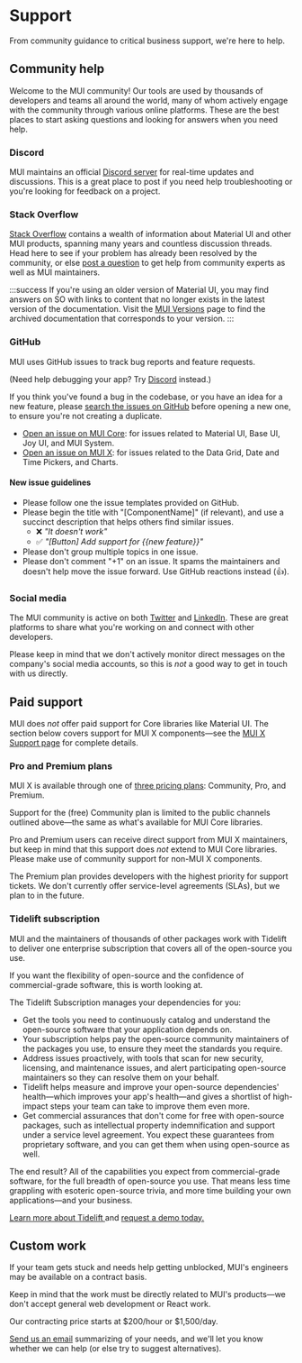 # Support

<p class="description">From community guidance to critical business support, we're here to help.</p>

## Community help

Welcome to the MUI community!
Our tools are used by thousands of developers and teams all around the world, many of whom actively engage with the community through various online platforms.
These are the best places to start asking questions and looking for answers when you need help.

### Discord

MUI maintains an official [Discord server](https://mui.com/r/discord/) for real-time updates and discussions.
This is a great place to post if you need help troubleshooting or you're looking for feedback on a project.

### Stack Overflow

[Stack Overflow](https://stackoverflow.com/) contains a wealth of information about Material UI and other MUI products, spanning many years and countless discussion threads.
Head here to see if your problem has already been resolved by the community, or else [post a question](https://stackoverflow.com/questions/tagged/mui) to get help from community experts as well as MUI maintainers.

:::success
If you're using an older version of Material UI, you may find answers on SO with links to content that no longer exists in the latest version of the documentation.
Visit the [MUI Versions](https://mui.com/versions/) page to find the archived documentation that corresponds to your version.
:::

### GitHub

MUI uses GitHub issues to track bug reports and feature requests.

(Need help debugging your app? Try [Discord](#discord) instead.)

If you think you've found a bug in the codebase, or you have an idea for a new feature, please [search the issues on GitHub](https://github.com/mui/material-ui/issues?utf8=%E2%9C%93&q=is%3Aopen+is%3Aclosed) before opening a new one, to ensure you're not creating a duplicate.

- [Open an issue on MUI Core](https://github.com/mui/material-ui/issues/new/choose): for issues related to Material UI, Base UI, Joy UI, and MUI System.
- [Open an issue on MUI X](https://github.com/mui/mui-x/issues/new/choose): for issues related to the Data Grid, Date and Time Pickers, and Charts.

#### New issue guidelines

- Please follow one the issue templates provided on GitHub.
- Please begin the title with "[ComponentName]" (if relevant), and use a succinct description that helps others find similar issues.
  - ❌ _"It doesn't work"_
  - ✅ _"[Button] Add support for {{new feature}}"_
- Please don't group multiple topics in one issue.
- Please don't comment "+1" on an issue. It spams the maintainers and doesn't help move the issue forward. Use GitHub reactions instead (👍).

### Social media

The MUI community is active on both [Twitter](https://twitter.com/MUI_hq) and [LinkedIn](https://www.linkedin.com/company/11290418/).
These are great platforms to share what you're working on and connect with other developers.

Please keep in mind that we don't actively monitor direct messages on the company's social media accounts, so this is _not_ a good way to get in touch with us directly.

## Paid support

MUI does _not_ offer paid support for Core libraries like Material UI.
The section below covers support for MUI X components—see the [MUI X Support page](https://mui.com/x/introduction/support/#technical-support) for complete details.

### Pro and Premium plans

MUI X is available through one of [three pricing plans](https://mui.com/pricing/): Community, Pro, and Premium.

Support for the (free) Community plan is limited to the public channels outlined above—the same as what's available for MUI Core libraries.

Pro and Premium users can receive direct support from MUI X maintainers, but keep in mind that this support does _not_ extend to MUI Core libraries.
Please make use of community support for non-MUI X components.

The Premium plan provides developers with the highest priority for support tickets.
We don't currently offer service-level agreements (SLAs), but we plan to in the future.

### Tidelift subscription

MUI and the maintainers of thousands of other packages work with Tidelift to deliver one enterprise subscription that covers all of the open-source you use.

If you want the flexibility of open-source and the confidence of commercial-grade software, this is worth looking at.

The Tidelift Subscription manages your dependencies for you:

- Get the tools you need to continuously catalog and understand the open-source software that your application depends on.
- Your subscription helps pay the open-source community maintainers of the packages you use, to ensure they meet the standards you require.
- Address issues proactively, with tools that scan for new security, licensing, and maintenance issues, and alert participating open-source maintainers so they can resolve them on your behalf.
- Tidelift helps measure and improve your open-source dependencies' health—which improves your app's health—and gives a shortlist of high-impact steps your team can take to improve them even more.
- Get commercial assurances that don't come for free with open-source packages, such as intellectual property indemnification and support under a service level agreement. You expect these guarantees from proprietary software, and you can get them when using open-source as well.

The end result? All of the capabilities you expect from commercial-grade software, for the full breadth of open-source you use.
That means less time grappling with esoteric open-source trivia, and more time building your own applications—and your business.

<a
  data-ga-event-category="support"
  data-ga-event-action="tidelift"
  href="https://tidelift.com/subscription/pkg/npm-material-ui?utm_source=npm-material-ui&utm_medium=referral&utm_campaign=enterprise">
Learn more about Tidelift
</a>
and
<a
  data-ga-event-category="support"
  data-ga-event-action="tidelift"
  href="https://tidelift.com/subscription/request-a-demo?utm_source=npm-material-ui&utm_medium=referral&utm_campaign=enterprise">
request a demo today.
</a>

## Custom work

If your team gets stuck and needs help getting unblocked, MUI's engineers may be available on a contract basis.

Keep in mind that the work must be directly related to MUI's products—we don't accept general web development or React work.

Our contracting price starts at $200/hour or $1,500/day.

[Send us an email](mailto:custom-work@mui.com) summarizing of your needs, and we'll let you know whether we can help (or else try to suggest alternatives).
